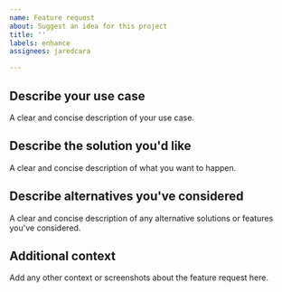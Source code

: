 ```yaml
---
name: Feature request
about: Suggest an idea for this project
title: ''
labels: enhance
assignees: jaredcara

---
```


## Describe your use case
A clear and concise description of your use case.

## Describe the solution you'd like
A clear and concise description of what you want to happen.

## Describe alternatives you've considered
A clear and concise description of any alternative solutions or features you've considered.

##  Additional context
Add any other context or screenshots about the feature request here.
